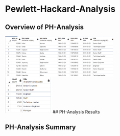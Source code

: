 # Pewlett-Hackard-Analysis

## Overview of PH-Analysis

<img src="ph_ana_2.png" width="70%" height="70%" title="Retiring Title Counts">  

<img src="ph_ana.png" width="30%" height="30%" title="Mentorship Eligibility">
## PH-Analysis Results

## PH-Analysis Summary

